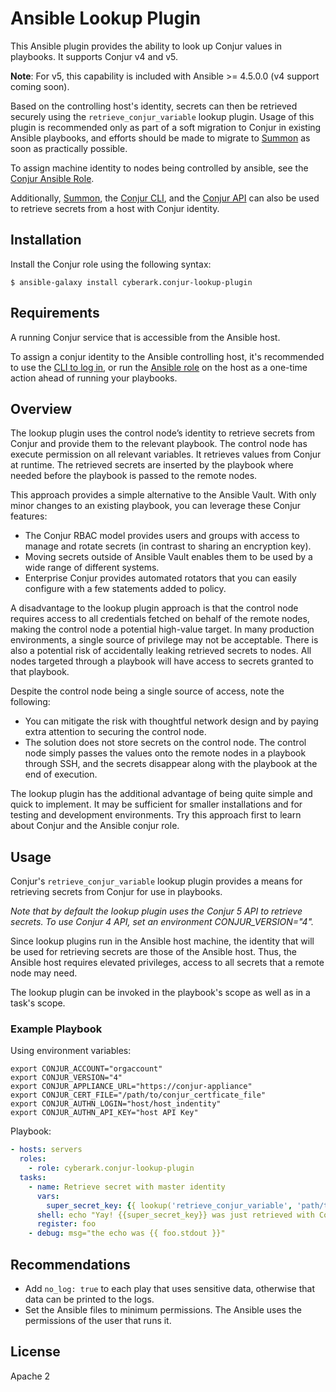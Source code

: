 # Ansible Lookup Plugin

This Ansible plugin provides the ability to look up Conjur values in playbooks. It supports Conjur v4 and v5.

**Note**: For v5, this capability is included with Ansible >= 4.5.0.0 (v4 support coming soon).

Based on the controlling host's identity, secrets can then be retrieved securely using the
`retrieve_conjur_variable` lookup plugin. Usage of this plugin is recommended only as part of a soft migration to Conjur in existing Ansible playbooks,
and efforts should be made to migrate to [Summon](https://github.com/cyberark/summon) as soon as practically possible.

To assign machine identity to nodes being controlled by ansible, see the [Conjur Ansible Role](https://github.com/cyberark/ansible-role-conjur/).

Additionally, [Summon](https://github.com/cyberark/summon), the
[Conjur CLI](https://github.com/cyberark/conjur-cli), and the
[Conjur API](https://www.conjur.org/api.html)
can also be used to retrieve secrets from a host with Conjur identity.

## Installation

Install the Conjur role using the following syntax:

```sh-session
$ ansible-galaxy install cyberark.conjur-lookup-plugin
```

## Requirements

A running Conjur service that is accessible from the Ansible host.

To assign a conjur identity to the Ansible controlling host, it's recommended to use the [CLI to log in](https://developer.conjur.net/reference/services/authentication/login.html),
or run the [Ansible role](https://github.com/cyberark/ansible-role-conjur/) on the host as a one-time action ahead of running your playbooks.

## Overview

The lookup plugin uses the control node’s identity to retrieve secrets from Conjur and provide them to the relevant playbook. The control node has execute permission on all relevant variables. It retrieves values from Conjur at runtime.  The retrieved secrets are inserted by the playbook where needed before the playbook is passed to the remote nodes.  

This approach provides a simple alternative to the Ansible Vault. With only minor changes to an existing playbook, you can leverage these Conjur features:

* The Conjur RBAC model provides users and groups with access to manage and rotate secrets (in contrast to sharing an encryption key).
* Moving secrets outside of Ansible Vault enables them to be used by a wide range of different systems.
* Enterprise Conjur provides automated rotators that you can easily configure with a few statements added to policy.

A disadvantage to the lookup plugin approach is that the control node requires access to all credentials fetched on behalf of the remote nodes, making the control node a potential high-value target.  In many production environments, a single source of privilege may not be acceptable. There is also a potential risk of accidentally leaking retrieved secrets to nodes.  All nodes targeted through a playbook will have access to secrets granted to that playbook.  

Despite the control node being a single source of access, note the following:

* You can mitigate the risk with thoughtful network design and by paying extra attention to securing the control node.  
* The solution does not store secrets on the control node.  The control node simply passes the values onto the remote nodes in a playbook through SSH, and the secrets disappear along with the playbook at the end of execution.

The lookup plugin has the additional advantage of being quite simple and quick to implement. It   may be sufficient for smaller installations and for testing and development environments. Try this approach first to learn about Conjur and the Ansible conjur role.

## Usage

Conjur's `retrieve_conjur_variable` lookup plugin provides a means for retrieving secrets from Conjur for use in playbooks.

*Note that by default the lookup plugin uses the Conjur 5 API to retrieve secrets. To use Conjur 4 API, set an environment CONJUR_VERSION="4".*

Since lookup plugins run in the Ansible host machine, the identity that will be used for retrieving secrets
are those of the Ansible host. Thus, the Ansible host requires elevated privileges, access to all secrets that a remote node may need.

The lookup plugin can be invoked in the playbook's scope as well as in a task's scope.

### Example Playbook
Using environment variables:
```shell
export CONJUR_ACCOUNT="orgaccount"
export CONJUR_VERSION="4"
export CONJUR_APPLIANCE_URL="https://conjur-appliance"
export CONJUR_CERT_FILE="/path/to/conjur_certficate_file"
export CONJUR_AUTHN_LOGIN="host/host_indentity"
export CONJUR_AUTHN_API_KEY="host API Key"
```

Playbook:
```yml
- hosts: servers
  roles:
    - role: cyberark.conjur-lookup-plugin
  tasks:
    - name: Retrieve secret with master identity
      vars:
        super_secret_key: {{ lookup('retrieve_conjur_variable', 'path/to/secret') }}
      shell: echo "Yay! {{super_secret_key}} was just retrieved with Conjur"
      register: foo
    - debug: msg="the echo was {{ foo.stdout }}"

```

## Recommendations

* Add `no_log: true` to each play that uses sensitive data, otherwise that data can be printed to the logs.
* Set the Ansible files to minimum permissions. The Ansible uses the permissions of the user that runs it.

## License

Apache 2
